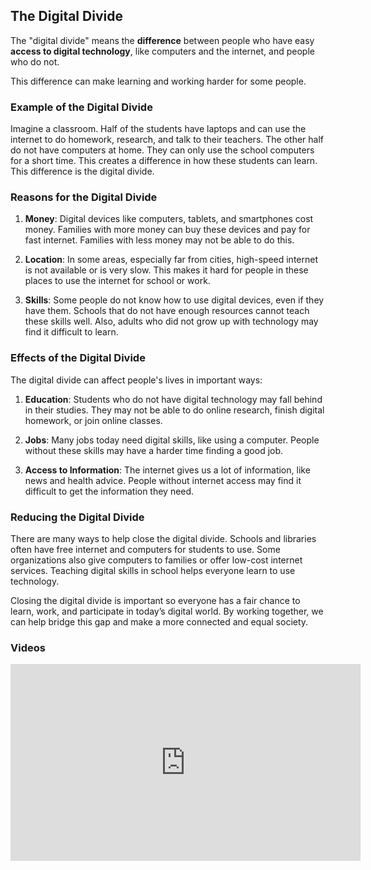 ## The Digital Divide

<div class="note">
The "digital divide" means the <b>difference</b> between people who have easy <b>access to digital technology</b>, like computers and the internet, and people who do not.
</div>

This difference can make learning and working harder for some people.

### Example of the Digital Divide

Imagine a classroom. Half of the students have laptops and can use the internet to do homework, research, and talk to their teachers. The other half do not have computers at home. They can only use the school computers for a short time. This creates a difference in how these students can learn. This difference is the digital divide.

### Reasons for the Digital Divide

1. **Money**: Digital devices like computers, tablets, and smartphones cost money. Families with more money can buy these devices and pay for fast internet. Families with less money may not be able to do this.

2. **Location**: In some areas, especially far from cities, high-speed internet is not available or is very slow. This makes it hard for people in these places to use the internet for school or work.

3. **Skills**: Some people do not know how to use digital devices, even if they have them. Schools that do not have enough resources cannot teach these skills well. Also, adults who did not grow up with technology may find it difficult to learn.

### Effects of the Digital Divide

The digital divide can affect people's lives in important ways:

1. **Education**: Students who do not have digital technology may fall behind in their studies. They may not be able to do online research, finish digital homework, or join online classes.

2. **Jobs**: Many jobs today need digital skills, like using a computer. People without these skills may have a harder time finding a good job.

3. **Access to Information**: The internet gives us a lot of information, like news and health advice. People without internet access may find it difficult to get the information they need.

### Reducing the Digital Divide

There are many ways to help close the digital divide. Schools and libraries often have free internet and computers for students to use. Some organizations also give computers to families or offer low-cost internet services. Teaching digital skills in school helps everyone learn to use technology.

Closing the digital divide is important so everyone has a fair chance to learn, work, and participate in today’s digital world. By working together, we can help bridge this gap and make a more connected and equal society.

### Videos

<iframe width="560" height="315" src="https://www.youtube.com/embed/Ed8JDY9I2bw?si=CIZixQa5LAGjnSSY" title="YouTube video player" frameborder="0" allow="accelerometer; autoplay; clipboard-write; encrypted-media; gyroscope; picture-in-picture; web-share" referrerpolicy="strict-origin-when-cross-origin" allowfullscreen></iframe>
